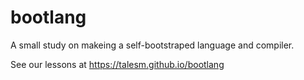 # bootlang
A small study on makeing a self-bootstraped language and compiler. 

See our lessons at https://talesm.github.io/bootlang
